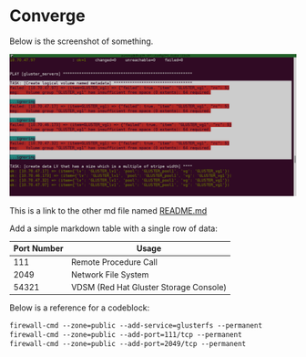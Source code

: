 # Converge

Below is the screenshot of something.

![Whatever caption](images/nfs1_error.png)

This is a link to the other md file named
[README.md](README.md)


Add a simple markdown table with a single
row of data:

| Port Number | Usage                 |
|-------------|-----------------------|
| 111         | Remote Procedure Call |
| 2049 | Network File System |
| 54321 | VDSM (Red Hat Gluster Storage Console) |


Below is a reference for a codeblock:

```
firewall-cmd --zone=public --add-service=glusterfs --permanent
firewall-cmd --zone=public --add-port=111/tcp --permanent
firewall-cmd --zone=public --add-port=2049/tcp --permanent
```

